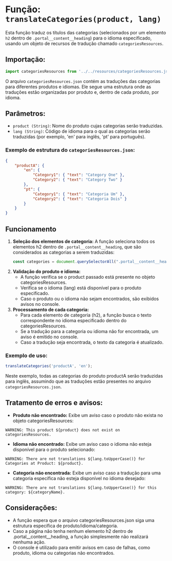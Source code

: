 # Função: `translateCategories(product, lang)`

Esta função traduz os títulos das categorias (selecionados por um elemento `h2` dentro de `.portal__content__heading`) para o idioma especificado, usando um objeto de recursos de tradução chamado `categoriesResources`.

## Importação:
```javascript
import categoriesResources from '../../resources/categoriesResources.json';
```

O arquivo `categoriesResources.json` contém as traduções das categorias para diferentes produtos e idiomas. Ele segue uma estrutura onde as traduções estão organizadas por produto e, dentro de cada produto, por idioma.

## Parâmetros:
- `product (String)`: Nome do produto cujas categorias serão traduzidas.
- `lang (String)`: Código de idioma para o qual as categorias serão traduzidas (por exemplo, 'en' para inglês, 'pt' para português).

### Exemplo de estrutura do `categoriesResources.json`:
```json
{
    "productA": {
        "en": {
            "Category1": { "text": "Category One" },
            "Category2": { "text": "Category Two" }
        },
        "pt": {
            "Category1": { "text": "Categoria Um" },
            "Category2": { "text": "Categoria Dois" }
        }
    }
}
```
## Funcionamento

1. **Seleção dos elementos de categoria:**
   A função seleciona todos os elementos h2 dentro de `.portal__content__heading`, que são considerados as categorias a serem traduzidas:
   ```javascript
   const categories = document.querySelectorAll(".portal__content__heading h2");
   ```
2. **Validação do produto e idioma:**
    - A função verifica se o product passado está presente no objeto categoriesResources.
    - Verifica se o idioma (lang) está disponível para o produto especificado.
    - Caso o produto ou o idioma não sejam encontrados, são exibidos avisos no console.
3. **Processamento de cada categoria:**
   - Para cada elemento de categoria (h2), a função busca o texto correspondente no idioma especificado dentro do categoriesResources.
   - Se a tradução para a categoria ou idioma não for encontrada, um aviso é emitido no console.
   - Caso a tradução seja encontrada, o texto da categoria é atualizado.

### Exemplo de uso:

```javascript
translateCategories('productA', 'en');
```
Neste exemplo, todas as categorias do produto productA serão traduzidas para inglês, assumindo que as traduções estão presentes no arquivo `categoriesResources.json`.


## Tratamento de erros e avisos:

- **Produto não encontrado:** Exibe um aviso caso o produto não exista no objeto categoriesResources:
```console
WARNING: This product ${product} does not exist on categoriesResources.
```

- **Idioma não encontrado:** Exibe um aviso caso o idioma não esteja disponível para o produto selecionado:
```console
WARNING: There are not translations ${lang.toUpperCase()} for Categories at Product: ${product}.
```

- **Categoria não encontrada:** Exibe um aviso caso a tradução para uma categoria específica não esteja disponível no idioma desejado:
```console
WARNING: There are not translations ${lang.toUpperCase()} for this category: ${categoryName}.
```
## Considerações:
- A função espera que o arquivo categoriesResources.json siga uma estrutura específica de produto/idioma/categoria.
- Caso a página não tenha nenhum elemento h2 dentro de .portal__content__heading, a função simplesmente não realizará nenhuma ação.
- O console é utilizado para emitir avisos em caso de falhas, como produto, idioma ou categorias não encontrados.